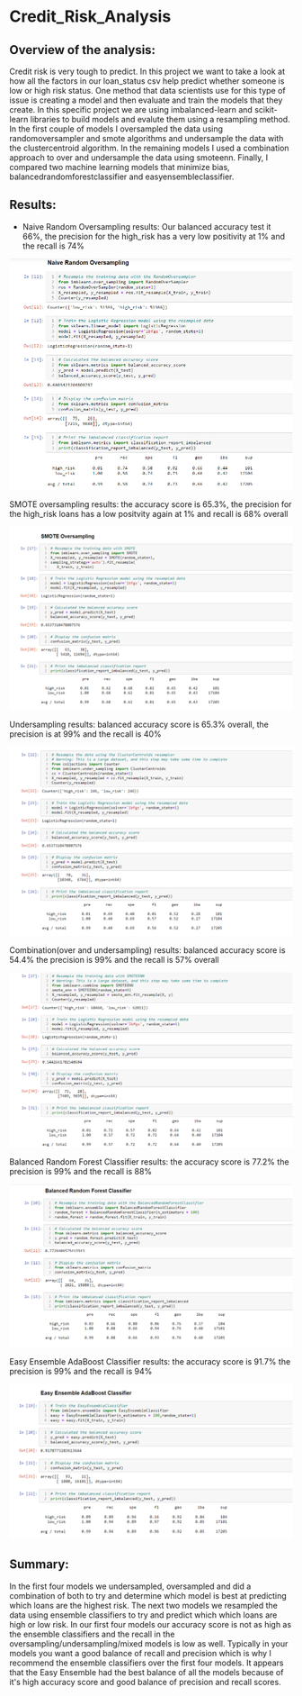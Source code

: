 # Credit_Risk_Analysis
## Overview of the analysis:
Credit risk is very tough to predict. In this project we want to take a look at how all the factors in our loan_status csv help predict whether someone is low or high risk status. One method that data scientists use for this type of issue is creating a model and then evaluate and train the models that they create. In this specific project we are using imbalanced-learn and scikit-learn libraries to build models and evalute them using a resampling method. In the first couple of models I oversampled the data using randomoversampler and smote algorithms and undersample the data with the clustercentroid algorithm. In the remaining models I used a combination approach to over and undersample the data using smoteenn. Finally, I compared two machine learning models that minimize bias, balancedrandomforestclassifier and easyensembleclassifier.

## Results:
* Naive Random Oversampling results: Our balanced accuracy test it 66%, the precision for the high_risk has a very low positivity at 1% and the recall is 74%

![Image](https://github.com/Vaishali715/Credit_Risk_Analysis/blob/main/Resources/naive_random_oversampling.png)

SMOTE oversampling results: the accuracy score is 65.3%, the precision for the high_risk loans has a low positvity again at 1% and recall is 68% overall

![Image](https://github.com/Vaishali715/Credit_Risk_Analysis/blob/main/Resources/Smote_oversampling.png)

Undersampling results: balanced accuracy score is 65.3% overall, the precision is at 99% and the recall is 40%

![Image](https://github.com/Vaishali715/Credit_Risk_Analysis/blob/main/Resources/Smote_undersampling.png)

Combination(over and undersampling) results: balanced accuracy score is 54.4% the precision is 99% and the recall is 57% overall

![Image](https://github.com/Vaishali715/Credit_Risk_Analysis/blob/main/Resources/Combination_under_over_sampling.png)

Balanced Random Forest Classifier results: the accuracy score is 77.2% the precision is 99% and the recall is 88%

![Image](https://github.com/Vaishali715/Credit_Risk_Analysis/blob/main/Resources/Balanced_random_classifier.png)

Easy Ensemble AdaBoost Classifier results: the accuracy score is 91.7% the precision is 99% and the recall is 94%

![Image](https://github.com/Vaishali715/Credit_Risk_Analysis/blob/main/Resources/Ensemble_adaboost_classifier.png)

## Summary:
In the first four models we undersampled, oversampled and did a combination of both to try and determine which model is best at predicting which loans are the highest risk. The next two models we resampled the data using ensemble classifiers to try and predict which which loans are high or low risk. In our first four models our accuracy score is not as high as the ensemble classifiers and the recall in the oversampling/undersampling/mixed models is low as well. Typically in your models you want a good balance of recall and precision which is why I recommend the ensemble classifiers over the first four models. It appears that the Easy Ensemble had the best balance of all the models because of it's high accuracy score and good balance of precision and recall scores.
